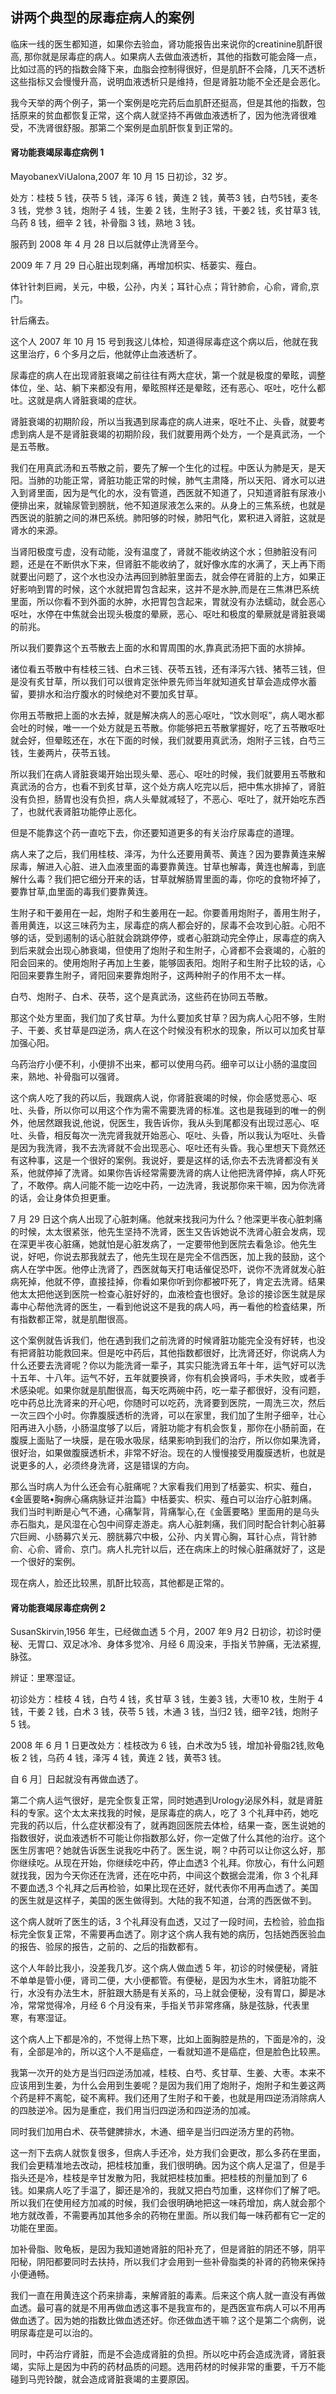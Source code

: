 ## 讲两个典型的尿毒症病人的案例

临床一线的医生都知道，如果你去验血，肾功能报告出来说你的creatinine肌酐很高, 那你就是尿毒症的病人。如果病人去做血液透析，其他的指数可能会降一点，比如过高的钙的指数会降下来，血脂会控制得很好，但是肌酐不会降，几天不透析这些指标又会慢慢升高，说明血液透析只是维持，但是肾脏功能不全还是会恶化。

我今天举的两个例子，第一个案例是吃完药后血肌酐还挺高，但是其他的指数，包括原来的贫血都恢复正常，这个病人就坚持不再做血液透析了，因为他洗肾很难受，不洗肾很舒服。那第二个案例是血肌酐恢复到正常的。

#### 肾功能衰竭尿毒症病例 1

MayobanexViUalona,2007 年 10 月 15 日初诊，32 岁。

处方：桂枝 5 钱，茯苓 5 钱，泽泻 6 钱，黄连 2 钱，黄苓3 钱，白芍5钱，麦冬 3 钱，党参 3 钱，炮附子 4 钱，生姜 2 钱，生附子3 钱，干姜2 钱，炙甘草3 钱,乌药 8 钱，细辛 2 钱，补骨脂 3 钱，熟地 3 钱。

服药到 2008 年 4 月 28 日以后就停止洗肾至今。

2009 年 7 月 29 日心脏出现刺痛，再增加枳实、栝蒌实、薤白。

体针针刺巨阙，关元，中极，公孙，内关；耳针心点；背针肺俞，心俞，肾俞,京门。

针后痛去。

这个人 2007 年 10 月 15 号到我这儿体检，知道得尿毒症这个病以后，他就在我这里治疗，6 个多月之后，他就停止血液透析了。

尿毒症的病人在出现肾脏衰竭之前往往有两大症状，第一个就是极度的晕眩，调整体位，坐、站、躺下来都没有用，晕眩照样还是晕眩，还有恶心、呕吐，吃什么都吐。这就是病人肾脏衰竭的症状。

肾脏衰竭的初期阶段，所以当我遇到尿毒症的病人进来，呕吐不止、头昏，就要考虑到病人是不是肾脏衰竭的初期阶段，我们就要用两个处方，一个是真武汤，一个是五苓散。

我们在用真武汤和五苓散之前，要先了解一个生化的过程。中医认为肺是天，是天阳。当肺的功能正常，肾脏功能正常的时候，肺气主肃降，所以天阳、肾水可以进入到肾里面，因为是气化的水，没有管道，西医就不知道了，只知道肾脏有尿液小便排出来，就输尿管到膀胱，他不知道尿液怎么来的。从身上的三焦系统，也就是西医说的脏腑之间的淋巴系统。肺阳够的时候，肺阳气化，累积进入肾脏，这就是肾水的来源。

当肾阳极度亏虚，没有动能，没有温度了，肾就不能收纳这个水；但肺脏没有问题，还是在不断供水下来，但肾脏不能收纳了，就好像水库的水满了，天上再下雨就要出问题了，这个水也没办法再回到肺脏里面去，就会停在肾脏的上方，如果正好影响到胃的时候，这个水就把胃包含起来，这并不是水肿,而是在三焦淋巴系统里面，所以你看不到外面的水肿，水把胃包含起来，胃就没有办法蠕动，就会恶心呕吐，水停在中焦就会出现头极度的晕厥，恶心、呕吐和极度的晕厥就是肾脏衰竭的前兆。

所以我们要靠这个五苓散去上面的水和胃周围的水,靠真武汤把下面的水排掉。

诸位看五苓散中有桂枝三钱、白术三钱、茯苓五钱，还有泽泻六钱、猪苓三钱，但是没有炙甘草，所以我们可以很肯定张仲景先师当年就知道炙甘草会造成停水蓄留，要排水和治疗腹水的时候绝对不要加炙甘草。

你用五苓散把上面的水去掉，就是解决病人的恶心呕吐，“饮水则呕”，病人喝水都会吐的时候，唯一一个处方就是五苓散。你能够把五苓散掌握好，吃了五苓散呕吐就会好，但晕眩还在，水在下面的时候，我们就要用真武汤，炮附子三钱，白芍三钱，生姜两片，茯苓五钱。

所以我们在病人肾脏衰竭开始出现头晕、恶心、呕吐的时候，我们就要用五苓散和真武汤的合方，也看不到炙甘草，这个处方病人吃完以后，把中焦水排掉了，肾脏没有负担，肠胃也没有负担，病人头晕就减轻了，不恶心、呕吐了，就开始吃东西了，也就代表肾脏功能停止恶化。

但是不能靠这个药一直吃下去，你还要知道更多的有关治疗尿毒症的道理。

病人来了之后，我们用桂枝、泽泻，为什么还要用黄苓、黄连？因为要靠黄连来解尿毒，解进入心脏、进入血液里面的毒要靠黄连。甘草也解毒，黄连也解毒，到底解什么毒？我们把它细分开来的话，甘草就解肠胃里面的毒，你吃的食物坏掉了，要靠甘草,血里面的毒我们要靠黄连。

生附子和干姜用在一起，炮附子和生姜用在一起。你要善用炮附子，善用生附子，善用黄连，以这三味药为主，尿毒症的病人都会好的，尿毒不会攻到心脏。心阳不够的话，受到遏制的话心脏就会跳跳停停，或者心脏跳动完全停止，尿毒症的病入到后来就会出现心肺衰竭，但使用了炮附子和生附子，心肾都不会衰竭的，心脏的阳会回来的。使用炮附子再加上生姜，能够固表阳。炮附子和生附子比较的话，心阳回来要靠生附子，肾阳回来要靠炮附子，这两种附子的作用不太一样。

白芍、炮附子、白术、茯苓，这个是真武汤，这些药在协同五苓散。

那这个处方里面，我们加了炙甘草。为什么要加炙甘草？因为病人心阳不够，生附子、干姜、炙甘草是四逆汤，病人在这个时候没有积水的现象，所以可以加炙甘草加强心阳。

乌药治疗小便不利，小便排不出来，都可以使用乌药。细辛可以让小肠的温度回来，熟地、补骨脂可以强肾。

这个病人吃了我的药以后，我跟病人说，你肾脏衰竭的时候，你会感觉恶心、呕吐、头昏，所以你可以用这个作为需不需要洗肾的标准。这也是我碰到的唯一的例外，他居然跟我说,他说，倪医生，我告诉你，我从头到尾都没有出现过恶心、呕吐、头昏，相反每次一洗完肾我就开始恶心、呕吐、头昏，所以我认为呕吐、头昏是因为我洗肾，我不去洗肾就不会出现恶心、呕吐还有头昏。我心里想天下竟然还有这种事，这是一个很好的案例。我说好，要是这样的话,你去不去洗肾都没有关系，他就停掉了洗肾。如果你告诉经常需要洗肾的病人让他把洗肾停掉，病人吓死了，不敢停。病人问能不能一边吃中药，一边洗肾，我说那你来干嘛，因为你洗肾的话，会让身体负担更重。

7 月 29 日这个病人出现了心脏刺痛。他就来找我问为什么？他深更半夜心脏刺痛的时候，太太很紧张，他先生坚持不洗肾，医生又告诉她说不洗肾心脏会发病，现在深更半夜心脏痛，她就怕是心脏发病了，一定要带他到医院去看急诊。他先生说，好吧，你说去那我就去了，他先生现在是完全不信西医，加上我的鼓励，这个病人在学中医。他停止洗肾了，西医就每天打电话催促恐吓，说你不洗肾就发心脏病死掉，他就不停，直接挂掉，你看如果你听到你都被吓死了，肯定去洗肾。结果他太太把他送到医院一检查心脏好好的，血液检査也很好。急诊的接诊医生就是尿毒中心帮他洗肾的医生，一看到他说这不是我的病人吗，再一看他的检査结果，所有指数都正常，就是肌酣很高。

这个案例就告诉我们，他在遇到我们之前洗肾的时候肾脏功能完全没有好转，也没有把肾脏功能救回来。但是吃中药后，其他指数都很好，比洗肾还好，你说病人为什么还要去洗肾呢？你以为能洗肾一辈子，其实只能洗肾五年十年，运气好可以洗十五年、十八年。运气不好，五年就要换肾，你有机会换肾吗，手术失败，或者手术感染呢。如果你就是肌酣很高，每天吃两碗中药，吃一辈子都很好，没有问题，吃中药总比洗肾来的开心吧，你随时可以吃药，洗肾要到医院，一周洗三次，然后一次三四个小时。你靠腹膜透析的洗肾，可以在家里，我们加了生附子细辛，壮心阳再进入小肠，小肠温度够了以后，肾脏功能才有机会恢复，那你在小肠前面，在腹膜上面贴了一块膜，是在吸水吸尿，结果影响到我们的治疗，所以你如果洗肾，很好治，如果做腹膜透析术，非常不好治。现在的人慢慢接受用腹膜透析，也就是说更多的人，必须终身洗肾，这是错误的方向。

那么当时病人为什么还会有心脏痛呢？大家看我们用到了栝蒌实、枳实、薤白，《金匮要略•胸痹心痛病脉证并治篇》中栝蒌实、枳实、薤白可以治疗心脏刺痛。我们当时判断是心气不通，心痛掣背，背痛掣心,在《金匮要略》里面用的是乌头赤石脂丸，是风湿在心包中间穿走游走。病人心脏刺痛，我们同时配合针刺心脏募穴巨阙、小肠募穴关元、膀胱募穴中极，公孙、内关胃心胸，耳针心点，背针肺俞、心俞、肾俞、京门。病人扎完针以后，还在病床上的时候心脏痛就好了，这是一个很好的案例。

现在病人，脸还比较黑，肌酐比较高，其他都是正常的。

#### 肾功能衰竭尿毒症病例 2

SusanSkirvin,1956 年生，已经做血透 5 个月，2007 年9 月2 日初诊，初诊时便秘、无胃口、双足冰冷、身体多觉冷、月经 6 周没来，手指关节肿痛，无法紧握,脉弦。

辨证：里寒湿证。

初诊处方：桂枝 4 钱，白芍 4 钱，炙甘草 3 钱，生姜3 钱，大枣10 枚，生附于 4 钱，干姜 2 钱，白术 3 钱，茯苓 5 钱，木通 3 钱，当归2 钱，细辛2钱，炮附子 5 钱。

2008 年 6 月 1 日更改处方：桂枝改为 6 钱，白术改为5 钱，增加补骨脂2钱,败龟板 2 钱，乌药 4 钱，泽泻 4 钱，黄连 2 钱，黄苓3 钱。

自 6 月］日起就没有再做血透了。

第二个病人运气很好，是完全恢复正常，同时她遇到Urology泌尿外科，就是肾脏科的专家。这个太太来找我的时候，是尿毒症的病人，吃了 3 个礼拜中药，她吃完我的药以后，什么症状都没有了，就再跑回医院去体检，结果一查，医生说她的指数很好，说血液透析不可能让你指数那么好，你一定做了什么其他的治疗。这个医生厉害吧？她就告诉医生说我吃中药了。医生说，啊？中药可以让你这么好，那你继续吃。从现在开始，你继续吃中药，停止血透3 个礼拜。你放心，有什么问题就找我，因为今天你还在洗肾，还在吃中药，中间这个数据会混淆，你 3 个礼拜不要血透,3 个礼拜之后再检验，如果比现在还好，就代表你不用再血透了。美国的医生就是这样子，美国的医生做得到。大陆的我不知道，台湾的西医做不到。

这个病人就听了医生的话，3 个礼拜没有血透，又过了一段时间，去检验，验血指标完全恢复正常，不需要再血透了。刚才这个病人我有她的病历，包括她西医验血的报告、验尿的报告，之前的、之后的指数都有。

这个人年龄比我小，没差我几岁。这个病人做血透 5 年，初诊的时候便秘，肾脏不单单是管小便，肾司二便，大小便都管。有便秘，是因为水生木，肾脏功能不行，水没有办法生木，肝脏跟大肠是有关系的，马上就会便秘，没有胃口，脚是冰冷，常常觉得冷，月经 6 个月没有来，手指关节非常疼痛，脉是弦脉，代表里寒，有寒湿证。

这个病人上下都是冷的，不觉得上热下寒，比如上面胸腔是热的，下面是冷的，没有，全部是冷的，所以这个人不是癌症，一看就知道不是癌症，但是脸色比较黑。

我第一次开的处方是当归四逆汤加减，桂枝、白芍、炙甘草、生姜、大枣。本来不应该用到生姜，为什么会用到生姜呢？是因为我们用了炮附子，炮附子和生姜这两个药是秤不离鸵，碇不离秤。我们还用了生附子和干姜，也就是用四逆汤消除病人的四肢逆冷。因为是重症，我们用当归四逆汤和四逆汤的加减。

同时我们加用白术、茯苓健脾排水，木通、细辛是当归四逆汤方里的药物。

这一剂下去病人就恢复很多，但病人手还冷，处方我们会更改，那么多药在里面，我们会更精准地去改动，把桂枝加重，我们很明确。因为这个病人足温了，但是手指头还是冷，桂枝是辛甘发散为阳，我就把桂枝加重。把桂枝的剂量加到了 6 钱。如果病人吃了手温了，脚还是冷的，我就又把白芍加重，这样你们了解了吧。所以我们在使用经方加减的时候，我们会很明确地把这一味药增加，病人就会那个地方就改善，不需要再加其他多余的药物在里面。所以我们每一味药都有它一定的功能在里面。

加补骨脂、败龟板，是因为我知道她肾脏的阳补充了，但是肾脏的阴还不够，阴平阳秘，阴阳都要同时去扶持，所以我们才会用到一些补骨脂类的补肾的药物来保持小便通畅。

我们一直在用黄连这个药来排毒，来解肾脏的毒素。后来这个病人就一直没有再做血透。最可喜的就是不用再做血透这事不是我宣布的，是西医宣布病人可以不用再做血透了。因为她的指数比做血透还好。你还做血透干嘛？这个是第二个病例，说明尿毒症是可以治的。

同时，中药治疗肾脏，而是不会造成肾脏的负担。所以吃中药会造成洗肾，肾脏衰竭，实际上是因为中药的药材品质的问题。选用药材的时候非常的重要，千万不能碰到马兜铃酸，就会造成肾脏衰竭的主要原因。